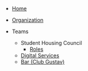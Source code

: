 - [Home](/)

- [Organization](organization.md)

- Teams
  - Student Housing Council
    - [Roles](shc/roles.md)
  - [Digital Services](digital-services/team.md)
  - [Bar (Club Gustav)](bar/team.md)
